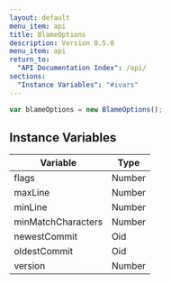 ```yaml
---
layout: default
menu_item: api
title: BlameOptions
description: Version 0.5.0
menu_item: api
return_to:
  "API Documentation Index": /api/
sections:
  "Instance Variables": "#ivars"
---
```


```js
var blameOptions = new BlameOptions();
```

## <a name="ivars"></a>Instance Variables

| Variable | Type |
| --- | --- |
| <a name="flags"></a>flags | Number |
| <a name="maxLine"></a>maxLine | Number |
| <a name="minLine"></a>minLine | Number |
| <a name="minMatchCharacters"></a>minMatchCharacters | Number |
| <a name="newestCommit"></a>newestCommit | Oid |
| <a name="oldestCommit"></a>oldestCommit | Oid |
| <a name="version"></a>version | Number |

